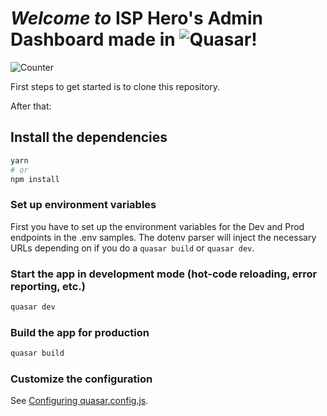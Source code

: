 # _Welcome to_ ISP Hero's Admin Dashboard made in ![Quasar](https://img.shields.io/badge/Quasar-1976D2?style=for-the-badge&logo=quasar&logoColor=white)!
![Counter](https://hits.seeyoufarm.com/api/count/incr/badge.svg?url=https%3A%2F%2Fgithub.com%2FBaumwollgarn/isphero_quasar1212%2Fhit-counter)

First steps to get started is to clone this repository.

After that:

## Install the dependencies
```bash
yarn
# or
npm install
```
### Set up environment variables

First you have to set up the environment variables for the Dev and Prod endpoints in the .env samples.
The dotenv parser will inject the necessary URLs depending on if you do a ```quasar build``` or ```quasar dev```.
### Start the app in development mode (hot-code reloading, error reporting, etc.)
```bash
quasar dev
```


### Build the app for production
```bash
quasar build
```

### Customize the configuration
See [Configuring quasar.config.js](https://v2.quasar.dev/quasar-cli-webpack/quasar-config-js).
